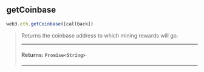 ## getCoinbase
```js
web3.eth.getCoinbase([callback])
```
> Returns the coinbase address to which mining rewards will go.
>
> <hr>
>
> #### Returns: `Promise<String>`
>
> <hr>
